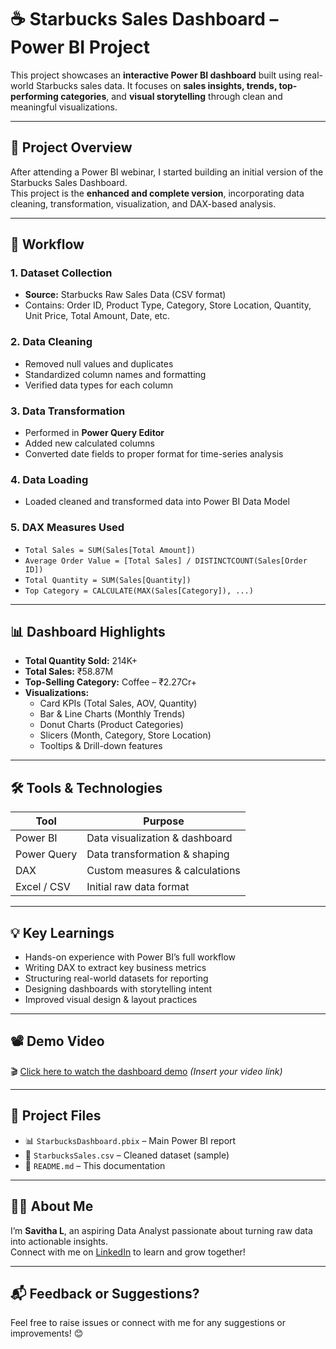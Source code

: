 # ☕ Starbucks Sales Dashboard – Power BI Project

This project showcases an **interactive Power BI dashboard** built using real-world Starbucks sales data. It focuses on **sales insights, trends, top-performing categories**, and **visual storytelling** through clean and meaningful visualizations.

---

## 📌 Project Overview

After attending a Power BI webinar, I started building an initial version of the Starbucks Sales Dashboard.  
This project is the **enhanced and complete version**, incorporating data cleaning, transformation, visualization, and DAX-based analysis.

---

## 🔄 Workflow

### 1. Dataset Collection
- **Source:** Starbucks Raw Sales Data (CSV format)
- Contains: Order ID, Product Type, Category, Store Location, Quantity, Unit Price, Total Amount, Date, etc.

### 2. Data Cleaning
- Removed null values and duplicates
- Standardized column names and formatting
- Verified data types for each column

### 3. Data Transformation
- Performed in **Power Query Editor**
- Added new calculated columns
- Converted date fields to proper format for time-series analysis

### 4. Data Loading
- Loaded cleaned and transformed data into Power BI Data Model

### 5. DAX Measures Used
- `Total Sales = SUM(Sales[Total Amount])`
- `Average Order Value = [Total Sales] / DISTINCTCOUNT(Sales[Order ID])`
- `Total Quantity = SUM(Sales[Quantity])`
- `Top Category = CALCULATE(MAX(Sales[Category]), ...)`

---

## 📊 Dashboard Highlights

- **Total Quantity Sold:** 214K+  
- **Total Sales:** ₹58.87M  
- **Top-Selling Category:** Coffee – ₹2.27Cr+  
- **Visualizations:**
  - Card KPIs (Total Sales, AOV, Quantity)
  - Bar & Line Charts (Monthly Trends)
  - Donut Charts (Product Categories)
  - Slicers (Month, Category, Store Location)
  - Tooltips & Drill-down features

---

## 🛠️ Tools & Technologies

| Tool            | Purpose                         |
|-----------------|---------------------------------|
| Power BI        | Data visualization & dashboard  |
| Power Query     | Data transformation & shaping   |
| DAX             | Custom measures & calculations  |
| Excel / CSV     | Initial raw data format         |

---

## 💡 Key Learnings

- Hands-on experience with Power BI’s full workflow  
- Writing DAX to extract key business metrics  
- Structuring real-world datasets for reporting  
- Designing dashboards with storytelling intent  
- Improved visual design & layout practices

---

## 📽️ Demo Video

🎬 [Click here to watch the dashboard demo](#) *(Insert your video link)*

---

## 📁 Project Files

- 📊 `StarbucksDashboard.pbix` – Main Power BI report  
- 📄 `StarbucksSales.csv` – Cleaned dataset (sample)  
- 📝 `README.md` – This documentation

---

## 🙋‍♀️ About Me

I’m **Savitha L**, an aspiring Data Analyst passionate about turning raw data into actionable insights.  
Connect with me on [LinkedIn](https://www.linkedin.com/in/savitha-l-18a750282/) to learn and grow together!

---

## 📬 Feedback or Suggestions?

Feel free to raise issues or connect with me for any suggestions or improvements! 😊  

